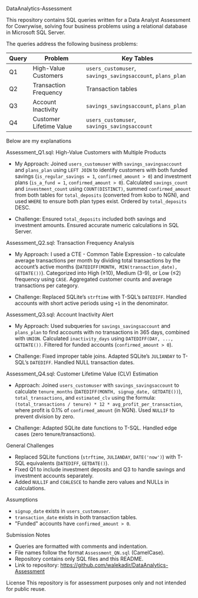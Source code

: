 DataAnalytics-Assessment

This repository contains SQL queries written for a Data Analyst Assessment for Cowrywise, solving four business problems using a relational database in Microsoft SQL Server.


The queries address the following business problems:

| Query | Problem | Key Tables |
|-------|---------|------------|
| Q1    | High-Value Customers | `users_customuser`, `savings_savingsaccount`, `plans_plan` |
| Q2    | Transaction Frequency | Transaction tables |
| Q3    | Account Inactivity | `savings_savingsaccount`, `plans_plan` |
| Q4    | Customer Lifetime Value | `users_customuser`, `savings_savingsaccount` |

Below are my explanations

Assessment_Q1.sql: High-Value Customers with Multiple Products

- My Approach: Joined `users_customuser` with `savings_savingsaccount` and `plans_plan` using `LEFT JOIN` to identify customers with both funded savings (`is_regular_savings = 1`, `confirmed_amount > 0`) and investment plans (`is_a_fund = 1`, `confirmed_amount > 0`). Calculated `savings_count` and `investment_count` using `COUNT(DISTINCT)`, summed `confirmed_amount` from both tables for `total_deposits` (converted from kobo to NGN), and used `WHERE` to ensure both plan types exist. Ordered by `total_deposits` DESC.

- Challenge: Ensured `total_deposits` included both savings and investment amounts. Ensured accurate numeric calculations in SQL Server.

Assessment_Q2.sql: Transaction Frequency Analysis

- My Approach: I used a CTE - Common Table Expression - to calculate average transactions per month by dividing total transactions by the account’s active months (`DATEDIFF(MONTH, MIN(transaction_date), GETDATE())`). Categorized into High (≥10), Medium (3-9), or Low (≤2) frequency using `CASE`. Aggregated customer counts and average transactions per category.

- Challenge: Replaced SQLite’s `strftime` with T-SQL’s `DATEDIFF`. Handled accounts with short active periods using `+1` in the denominator.

Assessment_Q3.sql: Account Inactivity Alert

- My Approach: Used subqueries for `savings_savingsaccount` and `plans_plan` to find accounts with no transactions in 365 days, combined with `UNION`. Calculated `inactivity_days` using `DATEDIFF(DAY, ..., GETDATE())`. Filtered for funded accounts (`confirmed_amount > 0`).

- Challenge: Fixed improper table joins. Adapted SQLite’s `JULIANDAY` to T-SQL’s `DATEDIFF`. Handled NULL transaction dates.

Assessment_Q4.sql: Customer Lifetime Value (CLV) Estimation

- Approach: Joined `users_customuser` with `savings_savingsaccount` to calculate `tenure_months` (`DATEDIFF(MONTH, signup_date, GETDATE())`), `total_transactions`, and `estimated_clv` using the formula: `(total_transactions / tenure) * 12 * avg_profit_per_transaction`, where profit is 0.1% of `confirmed_amount` (in NGN). Used `NULLIF` to prevent division by zero.

- Challenge: Adapted SQLite date functions to T-SQL. Handled edge cases (zero tenure/transactions).

General Challenges

- Replaced SQLite functions (`strftime`, `JULIANDAY`, `DATE('now')`) with T-SQL equivalents (`DATEDIFF`, `GETDATE()`).
- Fixed Q1 to include investment deposits and Q3 to handle savings and investment accounts separately.
- Added `NULLIF` and `COALESCE` to handle zero values and NULLs in calculations.

Assumptions
- `signup_date` exists in `users_customuser`.
- `transaction_date` exists in both transaction tables.
- "Funded" accounts have `confirmed_amount > 0`.

Submission Notes
- Queries are formatted with comments and indentation.
- File names follow the format `Assessment_QN.sql` (CamelCase).
- Repository contains only SQL files and this README.
- Link to repository: https://github.com/walekadir/DataAnalytics-Assessment

License
This repository is for assessment purposes only and not intended for public reuse.
